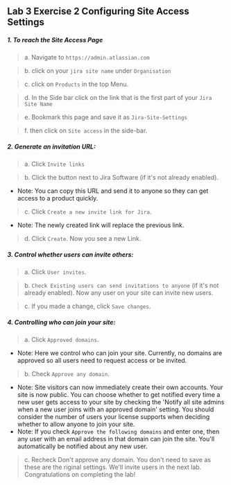 ## Lab 3 Exercise 2 Configuring Site Access Settings 
##### 1. To reach the Site Access Page
> a. Navigate to `https://admin.atlassian.com` 

> b. click on your `jira site name` under `Organisation`

> c. click on `Products` in the top Menu. 

> d. In the Side bar click on the link that is the first part of your `Jira Site Name` 

> e. Bookmark this page and save it as `Jira-Site-Settings`

> f. then click on `Site access` in the side-bar. 


##### 2. Generate an invitation URL:
> a. Click `Invite links`
 
> b. Click the button next to Jira Software (if it's not already enabled). 
 * Note: You can copy this URL and send it to anyone so they can get access to a product quickly. 

> c. Click `Create a new invite link for Jira`. 
 * Note: The newly created link will replace the previous link. 

> d. Click `Create`. Now you see a new Link. 




##### 3. Control whether users can invite others: 
> a. Click `User invites`.
 
> b. `Check Existing users can send invitations to anyone` (if it's not already enabled). 
Now any user on your site can invite new users.
 
> c. If you made a change, click `Save changes`. 
##### 4. Controlling who can join your site: 
> a. Click `Approved domains`. 
* Note: Here we control who can join your site. Currently, no domains are 
approved so all users need to request access or be invited. 

> b. Check `Approve any domain`.
 * Note: Site visitors can now immediately create their own accounts. Your site is now public. You can choose whether to get notified every time a new user gets access to your site by checking the 'Notify all site admins when a new user joins with an approved domain' setting. You should consider the number of users your license supports when deciding whether to allow anyone to join your site. 
 * Note: If you check `Approve the following domains` and enter one, then any user with an email address in that domain can join the site. You'll automatically be notified about any new user. 
> c. Recheck Don't approve any domain. You don't need to save as these are the riginal settings. We'll invite users in the next lab. 
Congratulations on completing the lab! 

